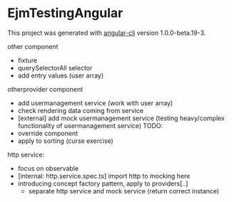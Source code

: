 # EjmTestingAngular

This project was generated with [angular-cli](https://github.com/angular/angular-cli) version 1.0.0-beta.19-3.

other component
- fixture
- querySelectorAll selector
- add entry values (user array)

otherprovider component
- add usermanagement service (work with user array)
- check rendering data coming from service
- [external] add mock usermanagement service (testing heavy/complex functionality of usermanagement service)
TODO:
- override component
- apply to sorting (curse exercise)

http service:
- focus on observable
- [internal: http.service.spec.ts] import http to mocking here
- introducing concept factory pattern, apply to providers[..]
    - separate http service and mock service (return correct instance)




